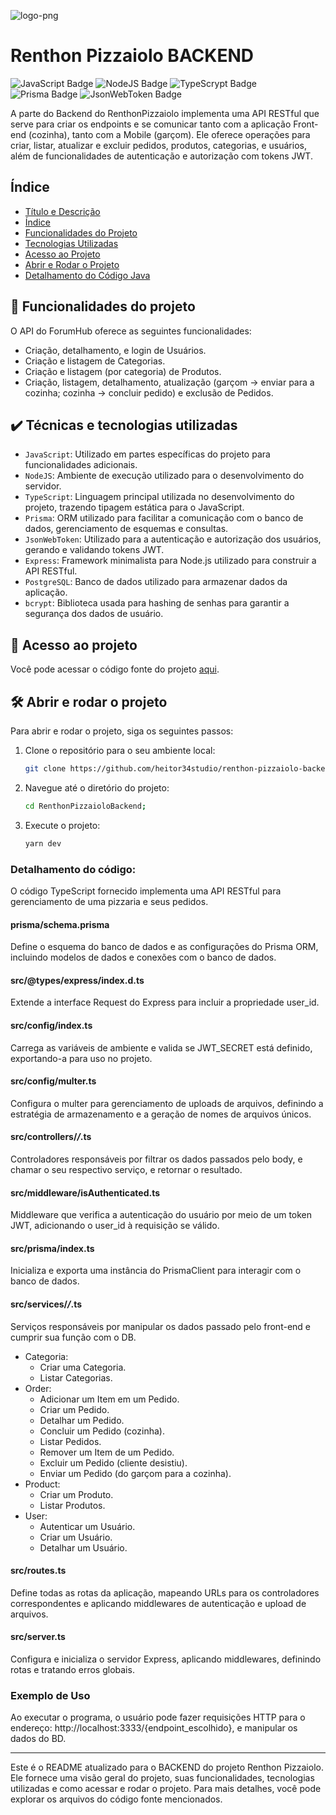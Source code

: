 
![logo-png](https://github.com/user-attachments/assets/82e0430f-b09b-4d7c-9f18-76abe6830b10)

# Renthon Pizzaiolo BACKEND
![JavaScript Badge](https://img.shields.io/badge/JavaScript-ffff00?style=for-the-badge&logo=JavaScript&logoColor=black) ![NodeJS Badge](https://img.shields.io/badge/NodeJS-88cc34?style=for-the-badge&logo=nodedotjs&logoColor=black) ![TypeScrypt Badge](https://img.shields.io/badge/TypeScrypt-387ccc?style=for-the-badge&logo=typescript&logoColor=white) ![Prisma Badge](https://img.shields.io/badge/Prisma-183c54?style=for-the-badge&logo=Prisma&logoColor=white) ![JsonWebToken Badge](https://img.shields.io/badge/JsonWebToken-fb0960?style=for-the-badge&logo=jsonwebtokens&logoColor=white)

A parte do Backend do RenthonPizzaiolo implementa uma API RESTful que serve para criar os endpoints e se comunicar tanto com a aplicação Front-end (cozinha), tanto com a Mobile (garçom). Ele oferece operações para criar, listar, atualizar e excluir pedidos, produtos, categorias, e usuários, além de funcionalidades de autenticação e autorização com tokens JWT.

## Índice 

* [Título e Descrição](#Renthon-Pizzaiolo-BACKEND)
* [Índice](#índice)
* [Funcionalidades do Projeto](#-funcionalidades-do-projeto)
* [Tecnologias Utilizadas](#%EF%B8%8F-técnicas-e-tecnologias-utilizadas)
* [Acesso ao Projeto](#-acesso-ao-projeto)
* [Abrir e Rodar o Projeto](#%EF%B8%8F-abrir-e-rodar-o-projeto)
* [Detalhamento do Código Java](#-detalhamento-do-código)

## 🔨 Funcionalidades do projeto

O API do ForumHub oferece as seguintes funcionalidades:

- Criação, detalhamento, e login de Usuários.
- Criação e listagem de Categorias.
- Criação e listagem (por categoria) de Produtos.
- Criação, listagem, detalhamento, atualização (garçom -> enviar para a cozinha; cozinha -> concluir pedido) e exclusão de Pedidos.

## ✔️ Técnicas e tecnologias utilizadas

- `JavaScript`: Utilizado em partes específicas do projeto para funcionalidades adicionais.
- `NodeJS`: Ambiente de execução utilizado para o desenvolvimento do servidor.
- `TypeScript`: Linguagem principal utilizada no desenvolvimento do projeto, trazendo tipagem estática para o JavaScript.
- `Prisma`: ORM utilizado para facilitar a comunicação com o banco de dados, gerenciamento de esquemas e consultas.
- `JsonWebToken`: Utilizado para a autenticação e autorização dos usuários, gerando e validando tokens JWT.
- `Express`: Framework minimalista para Node.js utilizado para construir a API RESTful.
- `PostgreSQL`: Banco de dados utilizado para armazenar dados da aplicação.
- `bcrypt`: Biblioteca usada para hashing de senhas para garantir a segurança dos dados de usuário.

## 📁 Acesso ao projeto

Você pode acessar o código fonte do projeto [aqui](https://github.com/heitor34studio/renthon-pizzaiolo-backend/tree/main/src).

## 🛠️ Abrir e rodar o projeto

Para abrir e rodar o projeto, siga os seguintes passos:

1. Clone o repositório para o seu ambiente local:
    ```sh
    git clone https://github.com/heitor34studio/renthon-pizzaiolo-backend.git
    ```

2. Navegue até o diretório do projeto:
    ```sh
    cd RenthonPizzaioloBackend;
    ```

3. Execute o projeto:
    ```sh
    yarn dev
    ```

### Detalhamento do código:

O código TypeScript fornecido implementa uma API RESTful para gerenciamento de uma pizzaria e seus pedidos.

#### prisma/schema.prisma
Define o esquema do banco de dados e as configurações do Prisma ORM, incluindo modelos de dados e conexões com o banco de dados.

#### src/@types/express/index.d.ts
Extende a interface Request do Express para incluir a propriedade user_id.

#### src/config/index.ts
Carrega as variáveis de ambiente e valida se JWT_SECRET está definido, exportando-a para uso no projeto.

#### src/config/multer.ts
Configura o multer para gerenciamento de uploads de arquivos, definindo a estratégia de armazenamento e a geração de nomes de arquivos únicos.

#### src/controllers/*/*.ts
Controladores responsáveis por filtrar os dados passados pelo body, e chamar o seu respectivo serviço, e retornar o resultado.

#### src/middleware/isAuthenticated.ts
Middleware que verifica a autenticação do usuário por meio de um token JWT, adicionando o user_id à requisição se válido.

#### src/prisma/index.ts
Inicializa e exporta uma instância do PrismaClient para interagir com o banco de dados.

#### src/services/*/*.ts
Serviços responsáveis por manipular os dados passado pelo front-end e cumprir sua função com o DB. 
- Categoria:
  - Criar uma Categoria.
  - Listar Categorias.
- Order:
  - Adicionar um Item em um Pedido.
  - Criar um Pedido.
  - Detalhar um Pedido.
  - Concluir um Pedido (cozinha).
  - Listar Pedidos.
  - Remover um Item de um Pedido.
  - Excluir um Pedido (cliente desistiu).
  - Enviar um Pedido (do garçom para a cozinha).
- Product:
  - Criar um Produto.
  - Listar Produtos.
- User:
  - Autenticar um Usuário.
  - Criar um Usuário.
  - Detalhar um Usuário.

#### src/routes.ts
Define todas as rotas da aplicação, mapeando URLs para os controladores correspondentes e aplicando middlewares de autenticação e upload de arquivos.

#### src/server.ts
Configura e inicializa o servidor Express, aplicando middlewares, definindo rotas e tratando erros globais.

### Exemplo de Uso
Ao executar o programa, o usuário pode fazer requisições HTTP para o endereço: http://localhost:3333/{endpoint_escolhido}, e manipular os dados do BD.

---

Este é o README atualizado para o BACKEND do projeto Renthon Pizzaiolo. Ele fornece uma visão geral do projeto, suas funcionalidades, tecnologias utilizadas e como acessar e rodar o projeto. Para mais detalhes, você pode explorar os arquivos do código fonte mencionados.
